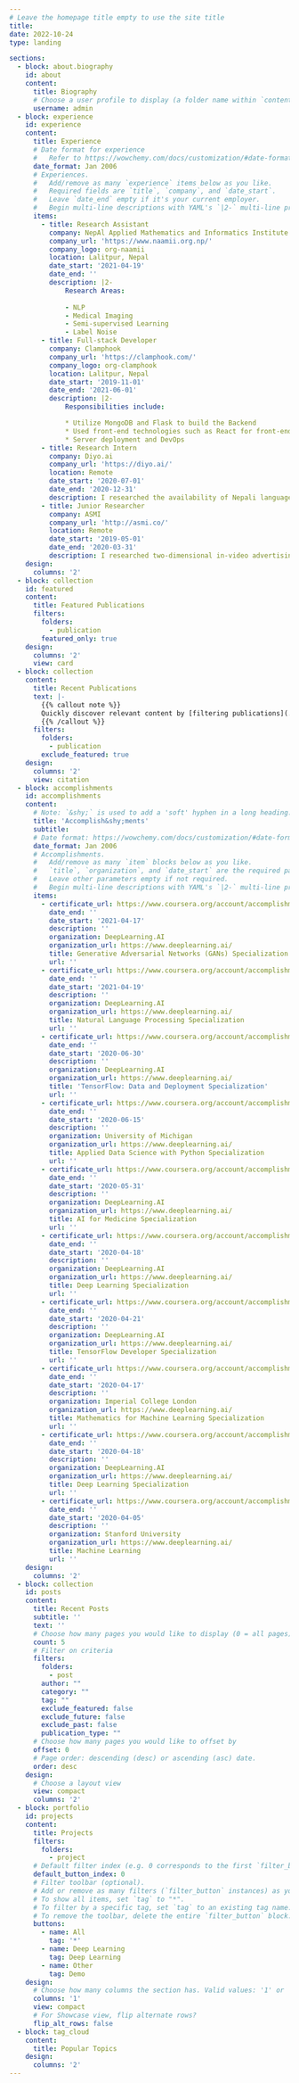 ```yaml
---
# Leave the homepage title empty to use the site title
title:
date: 2022-10-24
type: landing

sections:
  - block: about.biography
    id: about
    content:
      title: Biography
      # Choose a user profile to display (a folder name within `content/authors/`)
      username: admin
  - block: experience
    id: experience
    content:
      title: Experience
      # Date format for experience
      #   Refer to https://wowchemy.com/docs/customization/#date-format
      date_format: Jan 2006
      # Experiences.
      #   Add/remove as many `experience` items below as you like.
      #   Required fields are `title`, `company`, and `date_start`.
      #   Leave `date_end` empty if it's your current employer.
      #   Begin multi-line descriptions with YAML's `|2-` multi-line prefix.
      items:
        - title: Research Assistant 
          company: NepAl Applied Mathematics and Informatics Institute for research (NAAMII)
          company_url: 'https://www.naamii.org.np/'
          company_logo: org-naamii
          location: Lalitpur, Nepal
          date_start: '2021-04-19'
          date_end: ''
          description: |2-
              Research Areas:
              
              - NLP
              - Medical Imaging
              - Semi-supervised Learning
              - Label Noise
        - title: Full-stack Developer
          company: Clamphook
          company_url: 'https://clamphook.com/'
          company_logo: org-clamphook
          location: Lalitpur, Nepal
          date_start: '2019-11-01'
          date_end: '2021-06-01'
          description: |2-
              Responsibilities include:

              * Utilize MongoDB and Flask to build the Backend
              * Used front-end technologies such as React for front-end and back-end communication
              * Server deployment and DevOps
        - title: Research Intern
          company: Diyo.ai
          company_url: 'https://diyo.ai/'
          location: Remote
          date_start: '2020-07-01'
          date_end: '2020-12-31'
          description: I researched the availability of Nepali language corpora and created one that was reasonable in size. I also used the Huggingface transformers library to train an ALBERT language model for the Nepali language. The library leverages Pytorch and Tensorflow and makes employing transformers in Python simpler. 
        - title: Junior Researcher
          company: ASMI
          company_url: 'http://asmi.co/'
          location: Remote
          date_start: '2019-05-01'
          date_end: '2020-03-31'
          description: I researched two-dimensional in-video advertising to enable businesses to distribute advertisements through videos without interfering with the video content. 
    design:
      columns: '2'
  - block: collection
    id: featured
    content:
      title: Featured Publications
      filters:
        folders:
          - publication
        featured_only: true
    design:
      columns: '2'
      view: card
  - block: collection
    content:
      title: Recent Publications
      text: |-
        {{% callout note %}}
        Quickly discover relevant content by [filtering publications](./publication/).
        {{% /callout %}}
      filters:
        folders:
          - publication
        exclude_featured: true
    design:
      columns: '2'
      view: citation
  - block: accomplishments
    id: accomplishments
    content:
      # Note: `&shy;` is used to add a 'soft' hyphen in a long heading.
      title: 'Accomplish&shy;ments'
      subtitle:
      # Date format: https://wowchemy.com/docs/customization/#date-format
      date_format: Jan 2006
      # Accomplishments.
      #   Add/remove as many `item` blocks below as you like.
      #   `title`, `organization`, and `date_start` are the required parameters.
      #   Leave other parameters empty if not required.
      #   Begin multi-line descriptions with YAML's `|2-` multi-line prefix.
      items:
        - certificate_url: https://www.coursera.org/account/accomplishments/specialization/certificate/PD5QMDKBSARG
          date_end: ''
          date_start: '2021-04-17'
          description: ''
          organization: DeepLearning.AI
          organization_url: https://www.deeplearning.ai/ 
          title: Generative Adversarial Networks (GANs) Specialization
          url: ''
        - certificate_url: https://www.coursera.org/account/accomplishments/specialization/certificate/6VRS94A69C3V
          date_end: ''
          date_start: '2021-04-19'
          description: ''
          organization: DeepLearning.AI
          organization_url: https://www.deeplearning.ai/ 
          title: Natural Language Processing Specialization
          url: ''
        - certificate_url: https://www.coursera.org/account/accomplishments/specialization/certificate/W7ECP2FEWQFJ
          date_end: ''
          date_start: '2020-06-30'
          description: ''
          organization: DeepLearning.AI
          organization_url: https://www.deeplearning.ai/ 
          title: 'TensorFlow: Data and Deployment Specialization'
          url: ''
        - certificate_url: https://www.coursera.org/account/accomplishments/specialization/certificate/REE4QRCKYDPC
          date_end: ''
          date_start: '2020-06-15'
          description: ''
          organization: University of Michigan
          organization_url: https://www.deeplearning.ai/ 
          title: Applied Data Science with Python Specialization 
          url: ''
        - certificate_url: https://www.coursera.org/account/accomplishments/specialization/certificate/F8S939M8ECVM
          date_end: ''
          date_start: '2020-05-31'
          description: ''
          organization: DeepLearning.AI
          organization_url: https://www.deeplearning.ai/ 
          title: AI for Medicine Specialization
          url: ''
        - certificate_url: https://www.coursera.org/account/accomplishments/specialization/certificate/B5BBPFKDCUES
          date_end: ''
          date_start: '2020-04-18'
          description: ''
          organization: DeepLearning.AI
          organization_url: https://www.deeplearning.ai/ 
          title: Deep Learning Specialization 
          url: ''
        - certificate_url: https://www.coursera.org/account/accomplishments/specialization/certificate/77DPRH7FKG5B
          date_end: ''
          date_start: '2020-04-21'
          description: ''
          organization: DeepLearning.AI
          organization_url: https://www.deeplearning.ai/ 
          title: TensorFlow Developer Specialization 
          url: ''
        - certificate_url: https://www.coursera.org/account/accomplishments/specialization/certificate/B5BBPFKDCUES
          date_end: ''
          date_start: '2020-04-17'
          description: ''
          organization: Imperial College London
          organization_url: https://www.deeplearning.ai/ 
          title: Mathematics for Machine Learning Specialization 
          url: ''
        - certificate_url: https://www.coursera.org/account/accomplishments/specialization/certificate/B5BBPFKDCUES
          date_end: ''
          date_start: '2020-04-18'
          description: ''
          organization: DeepLearning.AI
          organization_url: https://www.deeplearning.ai/ 
          title: Deep Learning Specialization 
          url: ''
        - certificate_url: https://www.coursera.org/account/accomplishments/certificate/7TYPAB5W7SAP
          date_end: ''
          date_start: '2020-04-05'
          description: ''
          organization: Stanford University
          organization_url: https://www.deeplearning.ai/ 
          title: Machine Learning 
          url: ''
    design:
      columns: '2'
  - block: collection
    id: posts
    content:
      title: Recent Posts
      subtitle: ''
      text: ''
      # Choose how many pages you would like to display (0 = all pages)
      count: 5
      # Filter on criteria
      filters:
        folders:
          - post
        author: ""
        category: ""
        tag: ""
        exclude_featured: false
        exclude_future: false
        exclude_past: false
        publication_type: ""
      # Choose how many pages you would like to offset by
      offset: 0
      # Page order: descending (desc) or ascending (asc) date.
      order: desc
    design:
      # Choose a layout view
      view: compact
      columns: '2'
  - block: portfolio
    id: projects
    content:
      title: Projects
      filters:
        folders:
          - project
      # Default filter index (e.g. 0 corresponds to the first `filter_button` instance below).
      default_button_index: 0
      # Filter toolbar (optional).
      # Add or remove as many filters (`filter_button` instances) as you like.
      # To show all items, set `tag` to "*".
      # To filter by a specific tag, set `tag` to an existing tag name.
      # To remove the toolbar, delete the entire `filter_button` block.
      buttons:
        - name: All
          tag: '*'
        - name: Deep Learning
          tag: Deep Learning
        - name: Other
          tag: Demo
    design:
      # Choose how many columns the section has. Valid values: '1' or '2'.
      columns: '1'
      view: compact
      # For Showcase view, flip alternate rows?
      flip_alt_rows: false
  - block: tag_cloud
    content:
      title: Popular Topics
    design:
      columns: '2'
---
```


